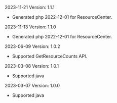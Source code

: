 2023-11-21 Version: 1.1.1
- Generated php 2022-12-01 for ResourceCenter.

2023-11-13 Version: 1.1.0
- Generated php 2022-12-01 for ResourceCenter.

2023-06-09 Version: 1.0.2
- Supported GetResourceCounts API.

2023-03-08 Version: 1.0.1
- Supported java

2023-03-07 Version: 1.0.0
- Supported java


